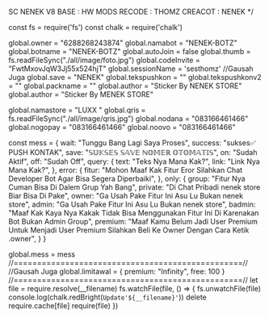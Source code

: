 SC NENEK V8
BASE : HW MODS
RECODE : THOMZ
CREACOT : NENEK
*/

const fs = require('fs')
const chalk = require('chalk')

global.owner = "6288268243874"
global.namabot = "NENEK-BOTZ"
global.botname = "NENEK-BOTZ"
global.autoJoin = false
global.thumb = fs.readFileSync("./all/image/foto.jpg")
global.codeInvite = "FwtMxovJqW3Jj55x524hjT"
global.sessionName = 'sesthomz' //Gausah Juga
global.save = "NENEK"
global.tekspushkon = ""
global.tekspushkonv2 = ""
global.packname = ""
global.author = "Sticker By NENEK STORE"
global.author = "Sticker By MENEK STORE"

global.namastore = "LUXX "
global.qris = fs.readFileSync("./all/image/qris.jpg")
global.nodana = "083166461466"
global.nogopay = "083166461466"
global.noovo = "083166461466"


const mess = {
   wait: "Tunggu Bang Lagi Saya Proses",
   success: "sukses✅ PUSH KONTAK",
   save: "𝕊𝕌𝕂𝕊𝔼𝕊 𝕊𝔸𝕍𝔼 ℕ𝕆𝕄𝔼ℝ 𝕆𝕋𝕆𝕄𝔸𝕋𝕀𝕊",
   on: "Sudah Aktif", 
   off: "Sudah Off",
   query: {
       text: "Teks Nya Mana Kak?",
       link: "Link Nya Mana Kak?",
   },
   error: {
       fitur: "Mohon Maaf Kak Fitur Eror Silahkan Chat Developer Bot Agar Bisa Segera Diperbaiki",
   },
   only: {
       group: "Fitur Nya Cuman Bisa Di Dalem Grup Yah Bang",
       private: "Di Chat Pribadi nenek store Biar Bisa Di Pake",
       owner: "Ga Usah Pake Fitur Ini Asu Lu Bukan nenek store",
       admin: "Ga Usah Pake Fitur Ini Asu Lu Bukan nenek store",
       badmin: "Maaf Kak Kaya Nya Kakak Tidak Bisa Menggunakan Fitur Ini Di Karenakan Bot Bukan Admin Group",
       premium: "Maaf Kamu Belum Jadi User Premium Untuk Menjadi User Premium Silahkan Beli Ke Owner Dengan Cara Ketik .owner",
   }
}

global.mess = mess
//=================================================//
//Gausah Juga
global.limitawal = {
    premium: "Infinity",
    free: 100
}
//=================================================//
let file = require.resolve(__filename)
fs.watchFile(file, () => {
	fs.unwatchFile(file)
	console.log(chalk.redBright(`Update'${__filename}'`))
	delete require.cache[file]
	require(file)
})

